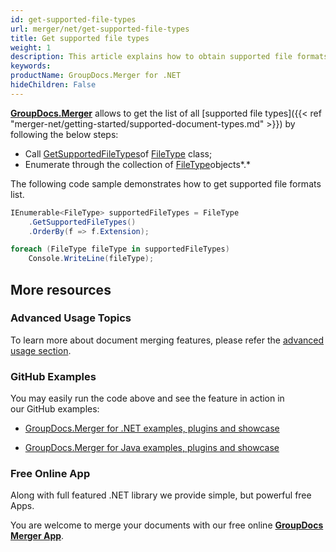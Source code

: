 ```yaml
---
id: get-supported-file-types
url: merger/net/get-supported-file-types
title: Get supported file types
weight: 1
description: This article explains how to obtain supported file formats list when merge PDF, Word, Excel, PowerPoint documents with GroupDocs.Merger within your .NET applications.
keywords: 
productName: GroupDocs.Merger for .NET
hideChildren: False
---
```

**[GroupDocs.Merger](https://products.groupdocs.com/merger/net)** allows to get the list of all [supported file types]({{< ref "merger-net/getting-started/supported-document-types.md" >}}) by following the below steps:

*   Call [GetSupportedFileTypes](https://apireference.groupdocs.com/net/merger/groupdocs.merger.domain/filetype/methods/getsupportedfiletypes)of [FileType](https://apireference.groupdocs.com/net/merger/groupdocs.merger.domain/filetype) class;
*   Enumerate through the collection of [FileType](https://apireference.groupdocs.com/net/merger/groupdocs.merger.domain/filetype)objects*.*

The following code sample demonstrates how to get supported file formats list.

```csharp
IEnumerable<FileType> supportedFileTypes = FileType
	.GetSupportedFileTypes()
	.OrderBy(f => f.Extension);

foreach (FileType fileType in supportedFileTypes)
	Console.WriteLine(fileType);
```

## More resources

### Advanced Usage Topics 

To learn more about document merging features, please refer the [advanced usage section](Advanced%2Busage.html).

### GitHub Examples 

You may easily run the code above and see the feature in action in our GitHub examples:

*   [GroupDocs.Merger for .NET examples, plugins and showcase](https://github.com/groupdocs-merger/GroupDocs.Merger-for-.NET)
    
*   [GroupDocs.Merger for Java examples, plugins and showcase](https://github.com/groupdocs-merger/GroupDocs.Merger-for-Java)
    

### Free Online App 

Along with full featured .NET library we provide simple, but powerful free Apps.

You are welcome to merge your documents with our free online **[GroupDocs Merger App](https://products.groupdocs.app/merger)**.
